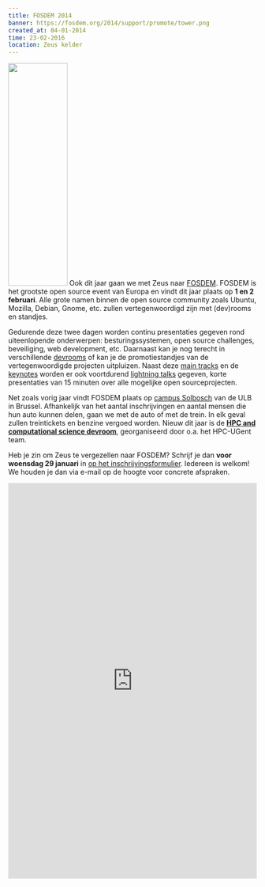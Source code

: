 ```yaml
---
title: FOSDEM 2014
banner: https://fosdem.org/2014/support/promote/tower.png
created_at: 04-01-2014
time: 23-02-2016
location: Zeus kelder
---
```


<a href="https://fosdem.org"><img class="alignleft size-full wp-image-662" title="FOSDEM" alt="" src="https://fosdem.org/2014/support/promote/tower.png" width="120" height="450"/></a>
Ook dit jaar gaan we met Zeus naar <a title="FOSDEM" href="https://fosdem.org/2014/">FOSDEM</a>. FOSDEM is het grootste open source event van Europa en vindt dit jaar plaats op <strong>1 en 2 februari</strong>. Alle grote namen binnen de open source community zoals Ubuntu, Mozilla, Debian, Gnome, etc. zullen vertegenwoordigd zijn met (dev)rooms en standjes.

Gedurende deze twee dagen worden continu presentaties gegeven rond uiteenlopende onderwerpen: besturingssystemen, open source challenges, beveiliging, web development, etc. Daarnaast kan je nog terecht in verschillende <a href="https://fosdem.org/2014/schedule/#devrooms">devrooms</a> of kan je de promotiestandjes van de vertegenwoordigde projecten uitpluizen. Naast deze <a title="main tracks" href="https://fosdem.org/2014/schedule/#maintracks">main tracks</a> en de <a href="https://fosdem.org/2014/schedule/#keynotes">keynotes</a> worden er ook voortdurend <a href="https://fosdem.org/2014/schedule/#lightningtalks">lightning talks</a> gegeven, korte presentaties van 15 minuten over alle mogelijke open sourceprojecten.

Net zoals vorig jaar vindt FOSDEM plaats op <a href="https://maps.google.be/maps?espv=210&es_sm=119&um=1&ie=UTF-8&q=ulb+solbosch&fb=1&gl=be&hq=ulb+solbosch&hnear=0x47c370e1339443ad:0x40099ab2f4d5140,Gent&sa=X&ei=NJDIUr_RMIO70QWx6YGICQ&ved=0CK8BELYD">campus Solbosch</a> van de ULB in Brussel. Afhankelijk van het aantal inschrijvingen en aantal mensen die hun auto kunnen delen, gaan we met de auto of met de trein. In elk geval zullen treintickets en benzine vergoed worden. Nieuw dit jaar is de <a href="https://fosdem.org/2014/schedule/track/hpc_and_computational_science/"><strong>HPC and computational science devroom</strong></a>, georganiseerd door o.a. het HPC-UGent team. 

Heb je zin om Zeus te vergezellen naar FOSDEM? Schrijf je dan <strong>voor woensdag 29 januari</strong> in <a href="https://docs.google.com/forms/d/1cFkmrvzft6Bs-4UAOQGpaV74wTE1zpYai4ZmpLt0OB0/viewform"> op het inschrijvingsformulier</a>. Iedereen is welkom! We houden je dan via e-mail op de hoogte voor concrete afspraken.

<!--more-->

<iframe src="https://docs.google.com/forms/d/1cFkmrvzft6Bs-4UAOQGpaV74wTE1zpYai4ZmpLt0OB0/viewform" height="800" width="100%" frameborder="0" marginwidth="0" marginheight="0"></iframe>